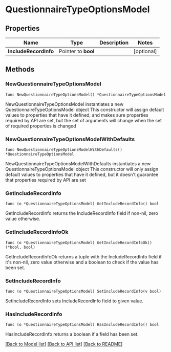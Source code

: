 # QuestionnaireTypeOptionsModel

## Properties

Name | Type | Description | Notes
------------ | ------------- | ------------- | -------------
**IncludeRecordInfo** | Pointer to **bool** |  | [optional] 

## Methods

### NewQuestionnaireTypeOptionsModel

`func NewQuestionnaireTypeOptionsModel() *QuestionnaireTypeOptionsModel`

NewQuestionnaireTypeOptionsModel instantiates a new QuestionnaireTypeOptionsModel object
This constructor will assign default values to properties that have it defined,
and makes sure properties required by API are set, but the set of arguments
will change when the set of required properties is changed

### NewQuestionnaireTypeOptionsModelWithDefaults

`func NewQuestionnaireTypeOptionsModelWithDefaults() *QuestionnaireTypeOptionsModel`

NewQuestionnaireTypeOptionsModelWithDefaults instantiates a new QuestionnaireTypeOptionsModel object
This constructor will only assign default values to properties that have it defined,
but it doesn't guarantee that properties required by API are set

### GetIncludeRecordInfo

`func (o *QuestionnaireTypeOptionsModel) GetIncludeRecordInfo() bool`

GetIncludeRecordInfo returns the IncludeRecordInfo field if non-nil, zero value otherwise.

### GetIncludeRecordInfoOk

`func (o *QuestionnaireTypeOptionsModel) GetIncludeRecordInfoOk() (*bool, bool)`

GetIncludeRecordInfoOk returns a tuple with the IncludeRecordInfo field if it's non-nil, zero value otherwise
and a boolean to check if the value has been set.

### SetIncludeRecordInfo

`func (o *QuestionnaireTypeOptionsModel) SetIncludeRecordInfo(v bool)`

SetIncludeRecordInfo sets IncludeRecordInfo field to given value.

### HasIncludeRecordInfo

`func (o *QuestionnaireTypeOptionsModel) HasIncludeRecordInfo() bool`

HasIncludeRecordInfo returns a boolean if a field has been set.


[[Back to Model list]](../README.md#documentation-for-models) [[Back to API list]](../README.md#documentation-for-api-endpoints) [[Back to README]](../README.md)


